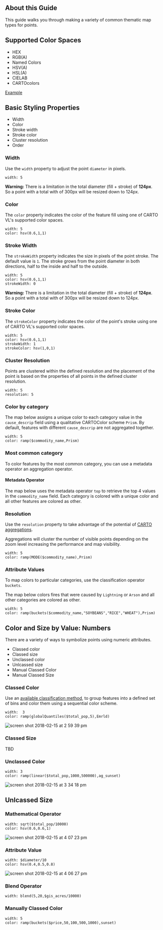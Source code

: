 ## About this Guide

This guide walks you through making a variety of common thematic map types for points.

## Supported Color Spaces

* HEX
* RGB(A)
* Named Colors
* HSV(A)
* HSL(A)
* CIELAB
* CARTOcolors

[Example](http://cartovl-tabs.developers.carto-staging.com/developers/carto-vl/examples/#example-color-spaces)

## Basic Styling Properties

+ Width
+ Color
+ Stroke width
+ Stroke color
+ Cluster resolution
+ Order

### Width

Use the `width` property to adjust the point `diameter` in pixels.

```
width: 5
```

**Warning:**
There is a limitation in the total diameter (fill + stroke)  of **124px**. So a point with a total with of 300px will be resized down to 124px.

### Color
The `color` property indicates the color of the feature fill using one of CARTO VL's supported color spaces.

```
width: 5
color: hsv(0.6,1,1)
```

### Stroke Width
The `strokeWidth` property indicates the size in pixels of the point stroke. The default value is `1`.
The stroke grows from the point diameter in both directions, half to the inside and half to the outside.

```
width: 5
color: hsv(0.6,1,1)
strokeWidth: 0
```

**Warning:**
There is a limitation in the total diameter (fill + stroke)  of **124px**. So a point with a total with of 300px will be resized down to 124px.

### Stroke Color
The `strokeColor` property indicates the color of the point's stroke using one of CARTO VL's supported color spaces.

```
width: 5
color: hsv(0.6,1,1)
strokeWidth: 1
strokeColor: hsv(1,0,1)
```

### Cluster Resolution
Points are clustered within the defined resolution and the placement of the point is based on the properties of all points in the defined cluster resolution.

```
width: 5
resolution: 5
```

### Color by category
The map below assigns a unique color to each category value in the `cause_descrip` field using a qualitative CARTOColor scheme `Prism`. By default, features with different `cause_descrip` are not aggregated together.

```
width: 5
color: ramp($commodity_name,Prism)
```

### Most common category

To color features by the most common category, you can use a metadata operator an aggregation operator.

#### Metadata Operator
The map below uses the metadata operator `top` to retrieve the top 4 values in the `commodity_name` field. Each category is colored with a unique color and all other features are colored as other.

### Resolution
Use the `resolution` property to take advantage of the potential of [CARTO aggregations](TODO).

Aggregations will cluster the number of visible points depending on the zoom level increasing the performance and map visibility.

```
width: 5
color: ramp(MODE($commodity_name),Prism)
```

### Attribute Values

To map colors to particular categories, use the classification operator `buckets`.

The map below colors fires that were caused by `Lightning` or `Arson` and all other categories are colored as other.

```
width: 5
color: ramp(buckets($commodity_name,"SOYBEANS","RICE","WHEAT"),Prism)
```

## Color and Size by Value: Numbers
There are a variety of ways to symbolize points using numeric attributes.

+ Classed color
+ Classed size
+ Unclassed color
+ Unlcassed size
+ Manual Classed Color
+ Manual Classed Size


### Classed Color
Use an [available classification method](LINK), to group features into a defined set of bins and color them using a sequential color scheme.

```
width:  3
color: ramp(globalQuantiles($total_pop,5),Emrld)
```
![screen shot 2018-02-15 at 2 59 39 pm](https://user-images.githubusercontent.com/1566273/36283177-e2bb2aee-1260-11e8-9a48-147b2a193a0a.png)

### Classed Size
TBD

### Unclassed Color

```
width: 3
color: ramp(linear($total_pop,1000,500000),ag_sunset)
```
![screen shot 2018-02-15 at 3 34 18 pm](https://user-images.githubusercontent.com/1566273/36285405-a5c20e98-1268-11e8-9c7a-5598ad0438cd.png)

## Unlcassed Size

### Mathematical Operator
```
width: sqrt($total_pop/10000)
color: hsv(0.6,0.6,1)
```
![screen shot 2018-02-15 at 4 07 23 pm](https://user-images.githubusercontent.com/1566273/36285823-5c0f03da-126a-11e8-9444-2879b3ad9996.png)

### Attribute Value
```
width: $diameter/10
color: hsv(0.4,0.5,0.8)
```
![screen shot 2018-02-15 at 4 06 27 pm](https://user-images.githubusercontent.com/1566273/36285786-374eb2de-126a-11e8-8c0f-00cbc78a1782.png)

### Blend Operator
```
width: blend(5,20,$gis_acres/10000)
```

### Manually Classed Color

```
width: 5
color: ramp(buckets($price,50,100,500,1000),sunset)
```
